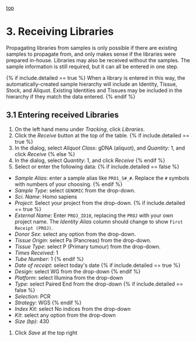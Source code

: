 <a name="receipt"  href="#" id="toplink">top</a>

# 3. Receiving Libraries

Propagating libraries from samples is only possible if there are existing samples to propagate from,
and only makes sense if the libraries were prepared in-house. Libraries may also be received without
the samples. The sample information is still required, but it can all be entered in one step.

{% if include.detailed == true %}
When a library is entered in this way, the automatically-created sample hierarchy will include an
Identity, Tissue, Stock, and Aliquot. Existing Identities and Tissues may be included in the hierarchy
if they match the data entered.
{% endif %}

## 3.1 Entering received Libraries

1. On the left hand menu under _Tracking_, click _Libraries_.
1. Click the _Receive_ button at the top of the table.
{% if include.detailed == true %}
1. In the dialog, select _Aliquot Class_: gDNA (aliquot), and _Quantity_: 1, and click _Receive_
{% else %}
1. In the dialog, select _Quantity_: 1, and click _Receive_
{% endif %}
1. Select or enter the following data:
{% if include.detailed == false %}
  * _Sample Alias_: enter a sample alias like `PRO1_S#_#`. Replace the `#` symbols with numbers of your choosing.
{% endif %}
  * _Sample Type_: select `GENOMIC` from the drop-down.
  * _Sci. Name_: Homo sapiens
  * _Project_: Select your project from the drop-down.
{% if include.detailed == true %}
  * _External Name_: Enter `PROJ_ID10`, replacing the `PROJ` with your own project name. The
  _Identity Alias_ column should change to show `First Receipt (PROJ)`.
  * _Donor Sex_: select any option from the drop-down.
  * _Tissue Origin_: select Pa (Pancreas) from the drop-down.
  * _Tissue Type_: select P (Primary tumour) from the drop-down.
  * _Times Received_: 1
  * _Tube Number_: 1
{% endif %}
  * _Date of receipt_: select today's date
{% if include.detailed == true %}
  * _Design_: select WG from the drop-down
{% endif %}
  * _Platform_: select Illumina from the drop-down
  * _Type_: select Paired End from the drop-down
{% if include.detailed == false %}
  * _Selection_: PCR
  * _Strategy_: WGS
{% endif %}
  * _Index Kit_: select No indices from the drop-down
  * _Kit_: select any option from the drop-down
  * _Size (bp)_: 430
1. Click _Save_ at the top right


